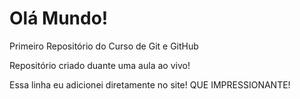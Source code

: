 # Olá Mundo!
 Primeiro Repositório do Curso de Git e GitHub

Repositório criado duante uma aula ao vivo!

Essa linha eu adicionei diretamente no site! QUE IMPRESSIONANTE!
